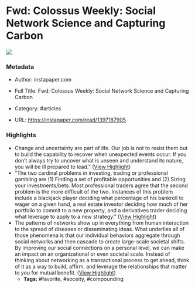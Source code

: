# Fwd: Colossus Weekly: Social Network Science and Capturing Carbon

![](https://readwise-assets.s3.amazonaws.com/static/images/article1.be68295a7e40.png)

### Metadata

- Author: instapaper.com
- Full Title: Fwd: Colossus Weekly: Social Network Science and Capturing Carbon
- Category: #articles


- URL: https://instapaper.com/read/1397187905

### Highlights

- Change and uncertainty are part of life. Our job is not to resist them but to build the capability to recover when unexpected events occur. If you don’t always try to uncover what is unseen and understand its nature, you will be ill prepared to lead.” ([View Highlight](https://instapaper.com/read/1397187905/15872884))
- “The two cardinal problems in investing, trading or professional gambling are (1) Finding a set of profitable opportunities and (2) Sizing your investments/bets. Most professional traders agree that the second problem is the more difficult of the two. Instances of this problem include a blackjack player deciding what percentage of his bankroll to wager on a given hand, a real estate investor deciding how much of her portfolio to commit to a new property, and a derivatives trader deciding what leverage to apply to a new strategy.” ([View Highlight](https://instapaper.com/read/1397187905/15872892))
- The patterns of networks show up in everything from human interaction to the spread of diseases or disseminating ideas. What underlies all of those phenomena is that our individual behaviors aggregate through social networks and then cascade to create large-scale societal shifts. By improving our social connections on a personal level, we can make an impact on an organizational or even societal scale. Instead of thinking about networking as a transactional process to get ahead, think of it as a way to build, affirm, and leverage the relationships that matter to you for mutual benefit. ([View Highlight](https://instapaper.com/read/1397187905/15872898))
    - **Tags:** #favorite, #soceity, #compounding
